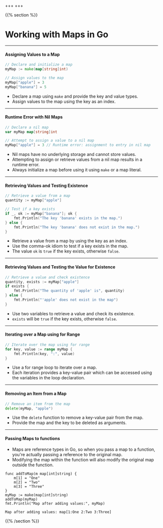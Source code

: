 +++
+++

{{% section %}}

# Working with Maps in Go


---
#### Assigning Values to a Map

```go
// Declare and initialize a map
myMap := make(map[string]int)

// Assign values to the map
myMap["apple"] = 3
myMap["banana"] = 5
```

- Declare a map using `make` and provide the key and value types.
- Assign values to the map using the key as an index.

---
 #### Runtime Error with Nil Maps

```go
// Declare a nil map
var myMap map[string]int

// Attempt to assign a value to a nil map
myMap["apple"] = 3 // Runtime error: assignment to entry in nil map
```

- Nil maps have no underlying storage and cannot store values.
- Attempting to assign or retrieve values from a nil map results in a runtime error.
- Always initialize a map before using it using `make` or a map literal.

---
 #### Retrieving Values and Testing Existence

```go
// Retrieve a value from a map
quantity := myMap["apple"]

// Test if a key exists
if _, ok := myMap["banana"]; ok {
    fmt.Println("The key 'banana' exists in the map.")
} else {
    fmt.Println("The key 'banana' does not exist in the map.")
}
```

- Retrieve a value from a map by using the key as an index.
- Use the comma-ok idiom to test if a key exists in the map.
- The value `ok` is `true` if the key exists, otherwise `false`.

---
 #### Retrieving Values and Testing the Value for Existence

```go
// Retrieve a value and check existence
quantity, exists := myMap["apple"]
if exists {
    fmt.Println("The quantity of 'apple' is", quantity)
} else {
    fmt.Println("'apple' does not exist in the map")
}
```

- Use two variables to retrieve a value and check its existence.
- `exists` will be `true` if the key exists, otherwise `false`.

---
 #### Iterating over a Map using for Range

```go
// Iterate over the map using for range
for key, value := range myMap {
    fmt.Println(key, ":", value)
}
```

- Use a for range loop to iterate over a map.
- Each iteration provides a key-value pair which can be accessed using the variables in the loop declaration.

---
 #### Removing an Item from a Map

```go
// Remove an item from the map
delete(myMap, "apple")
```

- Use the `delete` function to remove a key-value pair from the map.
- Provide the map and the key to be deleted as arguments.

---

#### Passing Maps to functions
- Maps are reference types in Go, so when you pass a map to a function, you're actually passing a reference to the original map.
- Modifying the map within the function will also modify the original map outside the function.

```go{6,7|1-5|8}
func addToMap(m map[int]string) {
	m[1] = "One"
	m[2] = "Two"
	m[3] = "Three"
}
myMap := make(map[int]string)
addToMap(myMap)
fmt.Println("Map after adding values:", myMap)
```
```txt
Map after adding values: map[1:One 2:Two 3:Three]
```
{{% /section %}}